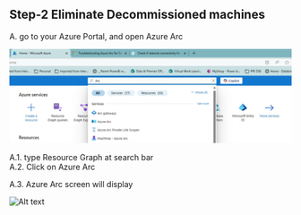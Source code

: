 ## Step-2 Eliminate Decommissioned machines
A. go to your Azure Portal, and open Azure Arc<br>

![Alt text](IMAGES/010_AzurePortal_SearchAzureArc.jpg "Search for Azure Arc")

A.1. type Resource Graph at search bar<br>
A.2. Click on Azure Arc<br>

A.3. Azure Arc screen will display<br>

![Alt text](IMAGES/011_AzureArc_LandingPage.jpg.jpg "Azure Arc Landing Page")
<br>

